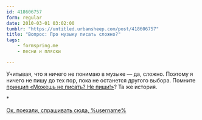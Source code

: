 ```yaml
---
id: 418606757
form: regular
date: 2010-03-01 03:02:00
tumblr: "https://untitled.urbansheep.com/post/418606757"
title: "Вопрос: Про музыку писать сложно?"
tags:
    - formspring.me
    - песни и пляски

---
```


<p class="formspringmeAnswer">Учитывая, что я ничего не понимаю в музыке — да, сложно. Поэтому я ничего не пишу до тех пор, пока не останется другого выбора. Помните <a href="http://untitled.urbansheep.ru/post/373081323/23">принцип «Можешь не писать? Не пиши!»</a>? Та же история.</p>

<p>*</p>

<p class="formspringmeFooter">
    <a href="http://formspring.me/urbansheep">Ок, поехали, спрашивать сюда, %username%</a>
</p>


